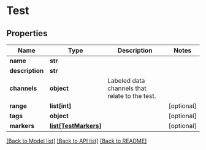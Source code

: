 # Test

## Properties
Name | Type | Description | Notes
------------ | ------------- | ------------- | -------------
**name** | **str** |  | 
**description** | **str** |  | 
**channels** | **object** | Labeled data channels that relate to the test. | 
**range** | **list[int]** |  | [optional] 
**tags** | **object** |  | [optional] 
**markers** | [**list[TestMarkers]**](TestMarkers.md) |  | [optional] 

[[Back to Model list]](../README.md#documentation-for-models) [[Back to API list]](../README.md#documentation-for-api-endpoints) [[Back to README]](../README.md)


